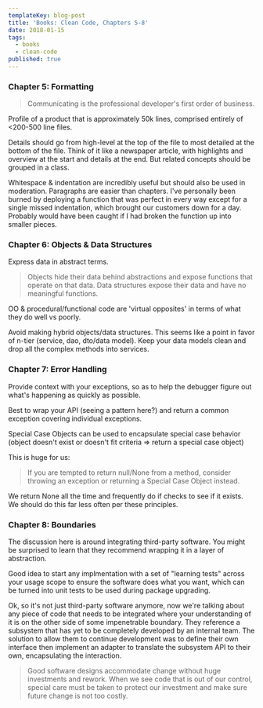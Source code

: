 ```yaml
---
templateKey: blog-post
title: 'Books: Clean Code, Chapters 5-8'
date: 2018-01-15
tags:
  - books
  - clean-code
published: true
---
```


### Chapter 5: Formatting

> Communicating is the professional developer's first order of business.

Profile of a product that is approximately 50k lines, comprised entirely of <200-500 line files.

Details should go from high-level at the top of the file to most detailed at the bottom of the file. Think of it like a newspaper article, with highlights and overview at the start and details at the end. But related concepts should be grouped in a class.

Whitespace & indentation are incredibly useful but should also be used in moderation. Paragraphs are easier than chapters. I've personally been burned by deploying a function that was perfect in every way except for a single missed indentation, which brought our customers down for a day. Probably would have been caught if I had broken the function up into smaller pieces.

### Chapter 6: Objects & Data Structures

Express data in abstract terms.

> Objects hide their data behind abstractions and expose functions that operate on that data. Data structures expose their data and have no meaningful functions.

OO & procedural/functional code are 'virtual opposites' in terms of what they do well vs poorly.

Avoid making hybrid objects/data structures. This seems like a point in favor of n-tier (service, dao, dto/data model). Keep your data models clean and drop all the complex methods into services.

### Chapter 7: Error Handling

Provide context with your exceptions, so as to help the debugger figure out what's happening as quickly as possible.

Best to wrap your API (seeing a pattern here?) and return a common exception covering individual exceptions.

Special Case Objects can be used to encapsulate special case behavior (object doesn't exist or doesn't fit criteria => return a special case object)

This is huge for us:

> If you are tempted to return null/None from a method, consider throwing an exception or returning a Special Case Object instead.

We return None all the time and frequently do if checks to see if it exists. We should do this far less often per these principles.

### Chapter 8: Boundaries

The discussion here is around integrating third-party software. You might be surprised to learn that they recommend wrapping it in a layer of abstraction.

Good idea to start any implmentation with a set of "learning tests" across your usage scope to ensure the software does what you want, which can be turned into unit tests to be used during package upgrading.

Ok, so it's not just third-party software anymore, now we're talking about any piece of code that needs to be integrated where your understanding of it is on the other side of some impenetrable boundary. They reference a subsystem that has yet to be completely developed by an internal team. The solution to allow them to continue development was to define their own interface then implement an adapter to translate the subsystem API to their own, encapsulating the interaction.

> Good software designs accommodate change without huge investments and rework. When we see code that is out of our control, special care must be taken to protect our investment and make sure future change is not too costly.
